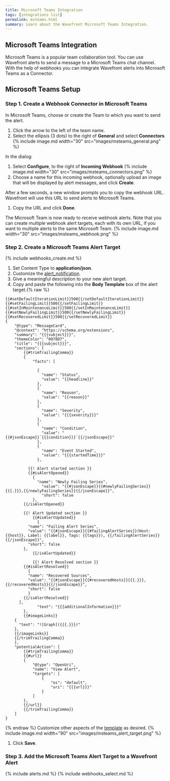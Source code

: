 ```yaml
---
title: Microsoft Teams Integration
tags: [integrations list]
permalink: msteams.html
summary: Learn about the Wavefront Microsoft Teams Integration.
---
```

## Microsoft Teams Integration

Microsoft Teams is a popular team collaboration tool. 
You can use Wavefront alerts to send a message to a Microsoft Teams chat channel. With the help of webhooks you can integrate Wavefront alerts into Microsoft Teams as a Connector.

## Microsoft Teams Setup


### Step 1. Create a Webhook Connector in Microsoft Teams
In Microsoft Teams, choose or create the Team to which you want to send the alert.
  1. Click the arrow to the left of the team name.
  1. Select the ellipsis (3 dots) to the right of **General** and select **Connectors**
{% include image.md width="30" src="images/msteams_general.png" %}

In the dialog:
  1. Select **Configure**, to the right of  **Incoming Webhook**
{% include image.md width="30" src="images/msteams_connectors.png" %}
  1. Choose a name for this incoming webhook, optionally upload an image that will be displayed by alert messages, and click **Create**.

After a few seconds, a new window prompts you to copy the webhook URL. Wavefront will use this URL to send alerts to Microsoft Teams.

  1. Copy the URL and click **Done**.

The Microsoft Team is now ready to receive webhook alerts. Note that you can create multiple webhook alert targets, each with its own URL, if you want to multiple alerts to the same Microsoft Team.
{% include image.md width="30" src="images/msteams_webhook.png" %}
### Step 2. Create a Microsoft Teams Alert Target
{% include webhooks_create.md %}
1. Set Content Type to **application/json**.
1. Customize the [alert_notification](https://docs.wavefront.com/alert_target_customizing.html).
1. Give a meaningful description to your new alert target.
1. Copy and paste the following into the **Body Template** box of the alert target.{% raw %}
```
{{#setDefaultIterationLimit}}500{{/setDefaultIterationLimit}}
{{#setFailingLimit}}500{{/setFailingLimit}}
{{#setInMaintenanceLimit}}500{{/setInMaintenanceLimit}}
{{#setNewlyFailingLimit}}500{{/setNewlyFailingLimit}}
{{#setRecoveredLimit}}500{{/setRecoveredLimit}}
{
	"@type": "MessageCard",
	"@context": "https://schema.org/extensions",
	"summary": "{{{subject}}}",
	"themeColor": "0078D7",
	"title": "{{{subject}}}",
	"sections": [
		{{#trimTrailingComma}}
		{
			"facts": [

			  {
			    "name": "Status",
			    "value": "{{headline}}"
			  },
			  {
			    "name": "Reason",
			    "value": "{{reason}}"
			  },
			  {
			    "name": "Severity",
			    "value": "{{{severity}}}"
			  },
			  {
			    "name": "Condition",
			    "value": "{{#jsonEscape}}`{{{condition}}}`{{/jsonEscape}}"
			  },
			  {
			    "name": "Event Started",
			    "value": "{{{startedTime}}}"
			  },

	      {{! Alert started section }}
	      {{#isAlertOpened}}
	        {
        	  "name": "Newly Failing Series",
		        "value": "{{#jsonEscape}}{{#newlyFailingSeries}}{{{.}}},{{/newlyFailingSeries}}{{/jsonEscape}}",
		        "short": false
	        },
        {{/isAlertOpened}}

        {{! Alert Updated section }}
		    {{#isAlertUpdated}}
		      {
          "name": "Failing Alert Series",
          "value": "{{#jsonEscape}}{{#failingAlertSeries}}(Host: {{host}}, Label: {{label}}, Tags: {{tags}}), {{/failingAlertSeries}}{{/jsonEscape}}",
          "short": false
        },
		    {{/isAlertUpdated}}

		    {{! Alert Resolved section }}
        {{#isAlertResolved}}
          {
          "name": "Recovered Sources",
          "value": "{{#jsonEscape}}{{#recoveredHosts}}{{{.}}},{{/recoveredHosts}}{{/jsonEscape}}",
          "short": false
          }
        {{/isAlertResolved}}
      ],
			  "text": "{{{additionalInformation}}}"
		},
		{{#imageLinks}}
    {
      "text": "![Graph]({{{.}}})"
    },
    {{/imageLinks}}
    {{/trimTrailingComma}}
	],
	"potentialAction": [
		{{#trimTrailingComma}}
		{{#url}}
		{
			"@type": "OpenUri",
			"name": "View Alert",
			"targets": [
                {
                    "os": "default",
                    "uri": "{{{url}}}"
                }
            ]
		},
		{{/url}}
		{{/trimTrailingComma}}
	]
}
```
{% endraw %}
Customize other aspects of the [template](https://docs.wavefront.com/alert_target_customizing.html) as desired.
{% include image.md width="90" src="images/msteams_alert_target.png" %}
1. Click **Save**.

### Step 3. Add the Microsoft Teams Alert Target to a Wavefront Alert

{% include alerts.md %}
{% include webhooks_select.md %}

